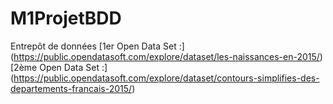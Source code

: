 # M1ProjetBDD
Entrepôt de données
[1er Open Data Set :] (https://public.opendatasoft.com/explore/dataset/les-naissances-en-2015/)
[2ème Open Data Set :] (https://public.opendatasoft.com/explore/dataset/contours-simplifies-des-departements-francais-2015/)


